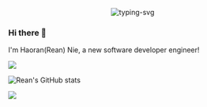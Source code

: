 
<p align="center">
   <img src="https://readme-typing-svg.herokuapp.com?color=1E00F7&background=FFFFFF&multiline=true&width=500&lines=First%2C+solve+the+problem.;+Then%2C+write+the+code" alt="typing-svg">
</p>

### Hi there 👋  
I'm Haoran(Rean) Nie, a new software developer engineer!

![](https://img.shields.io/badge/Tool-VS%20Code-blue)

![Rean's GitHub stats](https://github-readme-stats.vercel.app/api?username=Ablution-han220&show_icons=true&count_private=true&theme=radical)  
<div align="left">
    <img  src="https://github-readme-streak-stats.herokuapp.com/?user=Ablution-han220&theme=dark" />
</div>
<!--
**Ablution-han220/Ablution-han220** is a ✨ _special_ ✨ repository because its `README.md` (this file) appears on your GitHub profile.

Here are some ideas to get you started:

- 🔭 I’m currently working on ...
- 🌱 I’m currently learning ...
- 👯 I’m looking to collaborate on ...
- 🤔 I’m looking for help with ...
- 💬 Ask me about ...
- 📫 How to reach me: ...
- 😄 Pronouns: ...
- ⚡ Fun fact: ...
-->
